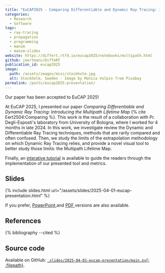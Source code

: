 ```yaml
---
title: "EuCAP2025 - Comparing Differentiable and Dynamic Ray Tracing: Introducing the Multipath Lifetime Map"
categories:
  - Research
  - Software
tags:
  - ray-tracing
  - propagation
  - programming
  - manim
  - manim-slides
website: https://differt.rtfd.io/eucap2025/notebooks/multipath.html
github: jeertmans/DiffeRT
publication_id: eucap2025
image:
  path: /assets/images/misc/stockholm.jpg
  alt: Stockholm, Sweden - Image by Monica Volpin from Pixabay
permalink: /posts/eucap2025-presentation/
---
```


Our paper has been accepted to EuCAP 2025!

<!--more-->

At EuCAP 2025, I presented our paper
*Comparing Differentiable and Dynamic Ray Tracing: Introducing the Multipath Lifetime Map*
{% cite Eert2504:Comparing %}. This work is the result of a collaboration with Pr. Degli-Esposti's laboratory
from University of Bologna, where I worked for 4 months in late 2024.
In this work,
we investigate review the Dynamic and Differentiable Ray Tracing techniques,
methods that are rarily compared and often confused. Then, we study the limits of the extrapolation
methodology on which Dynamic Ray Tracing relies, and provide a novel
visual tool to better study those limits: the Multipath Lifetime Map.

Finally, an
[interative tutorial](https://differt.rtfd.io/eucap2025/notebooks/multipath.html)
is available to guide the readers through the implementation of our presented tool and metrics.

## Slides

{% include slides.html url="/assets/slides/2025-04-01-eucap-presentation.html" %}

If you prefer,
<a href="/assets/slides/2025-04-01-eucap-presentation.pptx">PowerPoint <i class="far fa-file-powerpoint fa-fw"></i></a>
and
<a href="/assets/slides/2025-04-01-eucap-presentation.pdf">PDF <i class="far fa-file-pdf fa-fw"></i></a>
versions are also available.

## References

{% bibliography --cited %}

## Source code

Available on GitHub:
[`_slides/2025-04-01-eucap-presentation/main.py`{: .filepath}](https://github.com/jeertmans/jeertmans.github.io/blob/main/_slides/2025-04-01-eucap-presentation/main.py).
